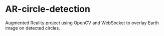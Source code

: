 # AR-circle-detection
Augmented Reality project using OpenCV and WebSocket to overlay Earth image on detected circles.
